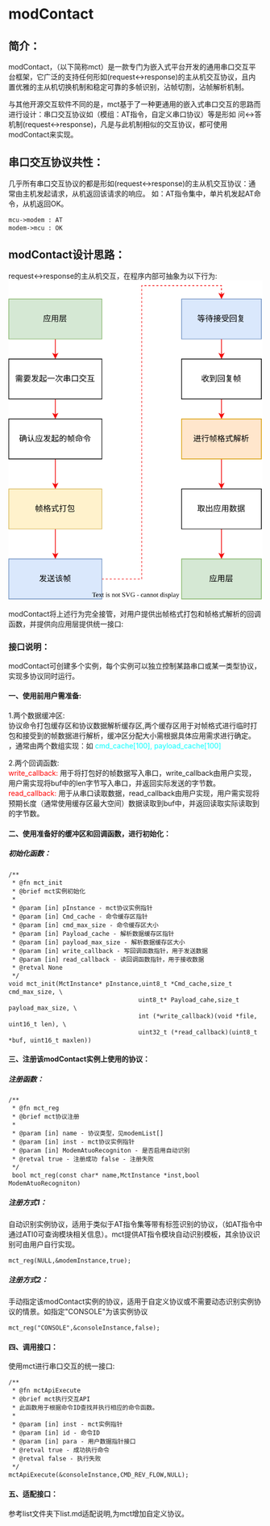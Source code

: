 # modContact

## 简介：
modContact，（以下简称mct）是一款专门为嵌入式平台开发的通用串口交互平台框架，它广泛的支持任何形如(request<->response)的主从机交互协议，且内置优雅的主从机切换机制和稳定可靠的多帧识别，沾帧切割，沾帧解析机制。


与其他开源交互软件不同的是，mct基于了一种更通用的嵌入式串口交互的思路而进行设计：串口交互协议如（模组：AT指令，自定义串口协议）等是形如 问<->答 机制(request<->response)，凡是与此机制相似的交互协议，都可使用modContact来实现。


## 串口交互协议共性：
几乎所有串口交互协议的都是形如(request<->response)的主从机交互协议：通常由主机发起请求，从机返回该请求的响应。
如：AT指令集中，单片机发起AT命令，从机返回OK。
```
mcu->modem : AT
modem->mcu : OK
```

## modContact设计思路：
request<->response的主从机交互，在程序内部可抽象为以下行为:  
![帧交互行为](document/abstract.svg)

modContact将上述行为完全接管，对用户提供出帧格式打包和帧格式解析的回调函数，并提供向应用层提供统一接口:
 
### 接口说明：
modContact可创建多个实例，每个实例可以独立控制某路串口或某一类型协议，实现多协议同时运行。

#### 一、使用前用户需准备:  
1.两个数据缓冲区:  
协议命令打包缓存区和协议数据解析缓存区,两个缓存区用于对帧格式进行临时打包和接受到的帧数据进行解析，缓冲区分配大小需根据具体应用需求进行确定。 ，通常由两个数组实现：如 
 <font color=#00FFFF>cmd_cache[100],   payload_cache[100] </font> 

2.两个回调函数:  
<font color=#FF0000>write_callback: </font> 
用于将打包好的帧数据写入串口，write_callback由用户实现，用户需实现将buf中的len字节写入串口，并返回实际发送的字节数。  
<font color=#FF0000>read_callback: </font> 
用于从串口读取数据，read_callback由用户实现，用户需实现将预期长度（通常使用缓存区最大空间）数据读取到buf中，并返回读取实际读取到的字节数。


#### 二、使用准备好的缓冲区和回调函数，进行初始化：
##### 初始化函数：

```
/**
 * @fn mct_init
 * @brief mct实例初始化
 * 
 * @param [in] pInstance - mct协议实例指针
 * @param [in] Cmd_cache - 命令缓存区指针
 * @param [in] cmd_max_size - 命令缓存区大小
 * @param [in] Payload_cache - 解析数据缓存区指针
 * @param [in] payload_max_size - 解析数据缓存区大小
 * @param [in] write_callback - 写回调函数指针，用于发送数据
 * @param [in] read_callback - 读回调函数指针，用于接收数据
 * @retval None
 */
void mct_init(MctInstance* pInstance,uint8_t *Cmd_cache,size_t cmd_max_size, \
                                    uint8_t* Payload_cahe,size_t payload_max_size, \
                                    int (*write_callback)(void *file, uint16_t len), \
                                    uint32_t (*read_callback)(uint8_t *buf, uint16_t maxlen))
```

#### 三、注册该modContact实例上使用的协议：
##### 注册函数：
```
/**
 * @fn mct_reg
 * @brief mct协议注册
 * 
 * @param [in] name - 协议类型，见modemList[]
 * @param [in] inst - mct协议实例指针
 * @param [in] ModemAtuoRecogniton - 是否启用自动识别
 * @retval true - 注册成功 false - 注册失败
 */
 bool mct_reg(const char* name,MctInstance *inst,bool ModemAtuoRecogniton)
 ```


##### 注册方式1：
自动识别实例协议，适用于类似于AT指令集等带有标签识别的协议，（如AT指令中通过ATI0可查询模块相关信息）。mct提供AT指令模块自动识别模板，其余协议识别可由用户自行实现。
```
mct_reg(NULL,&modemInstance,true);
```

##### 注册方式2：
手动指定该modContact实例的协议，适用于自定义协议或不需要动态识别实例协议的情景。如指定"CONSOLE"为该实例协议
```
mct_reg("CONSOLE",&consoleInstance,false);
```



#### 四、调用接口：
使用mct进行串口交互的统一接口:
```
/**
 * @fn mctApiExecute
 * @brief mct执行交互API
 * 此函数用于根据命令ID查找并执行相应的命令函数。
 * 
 * @param [in] inst - mct实例指针
 * @param [in] id - 命令ID
 * @param [in] para - 用户数据指针接口
 * @retval true - 成功执行命令
 * @retval false - 执行失败
 */
mctApiExecute(&consoleInstance,CMD_REV_FLOW,NULL);
```
#### 五、适配接口：

参考list文件夹下list.md适配说明,为mct增加自定义协议。